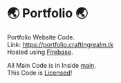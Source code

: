 # 🌏 Portfolio 🌏

Portfolio Website Code. <br>
Link: https://portfolio.craftingrealm.tk <br>
Hosted using [Firebase](https://firebase.google.com).

All Main Code is in Inside [main](main). <br>
This Code is [Licensed](LICENSE)!

